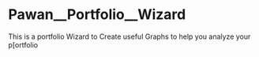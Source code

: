 # Pawan__Portfolio__Wizard
This is a portfolio Wizard to Create useful Graphs to help you analyze your p[ortfolio
